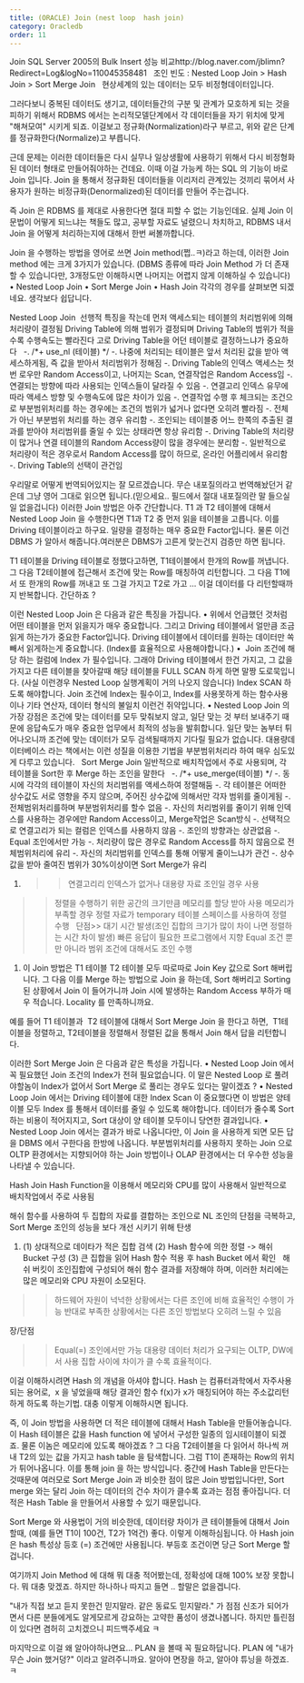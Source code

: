```yaml
---
title: (ORACLE) Join (nest loop  hash join)
category: Oracledb
order: 11
---
```


Join
SQL Server 2005의 Bulk Insert 성능 비교http://blog.naver.com/jblimn?Redirect=Log&logNo=110045358481
 
조인 빈도 : Nested Loop Join > Hash Join > Sort Merge Join
 
현상세계의 있는 데이터는 모두 비정형데이터입니다.

그러다보니 중복된 데이터도 생기고, 데이터들간의 구분 및 관계가 모호하게 되는 것을 피하기 위해서 RDBMS 에서는 논리적모델단계에서 각 데이터들을 자기 위치에 맞게 "해쳐모여" 시키게 되죠. 이걸보고 정규화(Normalization)라구 부르고, 위와 같은 단계를 정규화한다(Normalize)고 부릅니다.

근데 문제는 이러한 데이터들은 다시 실무나 일상생활에 사용하기 위해서 다시 비정형화된 데이터 형태로 만들어줘야하는 건데요. 이때 이걸 가능케 하는 SQL 의 기능이 바로 Join 입니다. Join 을 통해서 정규화된 데이터들을 이리저리 관계있는 것끼리 묶어서 사용자가 원하는 비정규화(Denormalized)된 데이터를 만들어 주는겁니다.

즉 Join 은 RDBMS 를 제대로 사용한다면 절대 피할 수 없는 기능인데요. 실제 Join 이 문법이 어떻게 되느냐는 책들도 많고, 공부할 자료도 널렸으니 차치하고, RDBMS 내서 Join 을 어떻게 처리하는지에 대해서 한번 써볼까합니다.

Join 을 수행하는 방법을 영어로 쓰면 Join method(쩝..ㅋ)라고 하는데, 이러한 Join method 에는 크게 3가지가 있습니다. (DBMS 종류에 따라 Join Method 가 더 존재할 수 있습니다만, 3개정도만 이해하시면 나머지는 어렵지 않게 이해하실 수 있습니다)
• Nested Loop Join
• Sort Merge Join
• Hash Join
각각의 경우를 살펴보면 되겠네요. 생각보다 쉽답니다. 

Nested Loop Join
 선행적 특징을 작는데 먼저 액세스되는 테이블의 처리범위에 의해 처리량이 결정됨
Driving Table에 의해 범위가 결정되며 Driving Table의 범위가 적을수록 수행속도는 빨라진다
고로 Driving Table을 어던 테이블로 결정하느냐가 중요하다
 
-. /*+ use_nl (테이블) */
-. 나중에 처리되는 테이블은 앞서 처리된 값을 받아 액세스하게됨, 즉 값을 받아서 처리범위가 정해짐
-. Driving Table의 인덱스 액세스는 첫번 로우만 Random Access이고, 나머지는 Scan, 연결작업은 Random Access임
-. 연결되는 방향에 따라 사용되는 인덱스들이 달라질 수 있음
-. 연결고리 인덱스 유무에 따라 액세스 방향 및 수행속도에 많은 차이가 있음
-. 연결작업 수행 후 체크되는 조건으로 부분범위처리를 하는 경우에는 조건의 범위가 넓거나 없다면 오히려 빨라짐
-. 전체가 아닌 부분범위 처리를 하는 경우 유리함
-. 조인되는 테이블중 어느 한쪽의 추출된 결과를 받아야 처리범위를 줄일 수 있는 상태라면 항상 유리함
-. Driving Table의 처리량이 많거나 연결 테이블의 Random Access량이 많을 경우에는 분리함
-. 일반적으로 처리량이 적은 경우로서 Random Access를 많이 하므로, 온라인 어플리에서 유리함
-. Driving Table의 선택이 관건임
 

우리말로 어떻게 번역되어있지는 잘 모르겠습니다. 무슨 내포질의라고 번역해놨던거 같은데 그냥 영어 그대로 읽으면 됩니다.(믿으세요.. 필드에서 절대 내포질의란 말 들으실 일 없을겁니다) 이러한 Join 방법은 아주 간단합니다. T1 과 T2 테이블에 대해서 Nested Loop Join 을 수행한다면 T1과 T2 중 먼저 읽을 테이블을 고릅니다. 이를 Driving 테이블이라고 하구요. 일량을 결정하는 매우 중요한 Factor입니다. 물론 이건 DBMS 가 알아서 해줍니다.여러분은 DBMS가 고른게 맞는건지 검증만 하면 됩니다.

T1 테이블을 Driving 테이블로 정했다고하면, T1테이블에서 한개의 Row를 꺼냅니다. 그 다음 T2테이블에 접근해서 조건에 맞는 Row를 매칭하여 리턴합니다. 그 다음 T1에서 또 한개의 Row를 꺼내고 또 그걸 가지고 T2로 가고 ... 이걸 데이터를 다 리턴할때까지 반복합니다. 간단하죠 ?

이런 Nested Loop Join 은 다음과 같은 특징을 가집니다.
• 위에서 언급했던 것처럼 어떤 테이블을 먼저 읽을지가 매우 중요합니다. 그리고 Driving 테이블에서 얼만큼 조금 읽게 하는가가 중요한 Factor입니다. Driving 테이블에서 데이터를 원하는 데이터만 쏙 빼서 읽게하는게 중요합니다. (Index를 효율적으로 사용해야합니다.)
•  Join 조건에 해당 하는 컬럼에 Index 가 필수입니다. 그래야 Driving 테이블에서 한건 가지고, 그 값을 가지고 다른 테이블을 찾아갈때 해당 테이블을 FULL SCAN 하게 하면 말짱 도로묵입니다. (사실 이런경우 Nested Loop 실행계획이 거의 나오지 않습니다) Index SCAN 하도록 해야합니다. Join 조건에 Index는 필수이고, Index를 사용못하게 하는 함수사용이나 기타 연산자, 데이터 형식의 불일치 이런건 쥐약입니다.
• Nested Loop Join 의 가장 강점은 조건에 맞는 데이터를 모두 맞춰보지 않고, 일단 맞는 것 부터 보내주기 때문에 응답속도가 매우 중요한 업무에서 최적의 성능을 발휘합니다. 일단 맞는 놈부터 튀어나오니까 조건에 맞는 데이터가 모두 검색될때까지 기다릴 필요가 없습니다. 대용량데이터베이스 라는 책에서는 이런 성질을 이용한 기법을 부분범위처리라 하여 매우 심도있게 다루고 있습니다.
 
Sort Merge Join
일반적으로 배치작업에서 주로 사용되며, 각 테이블을 Sort한 후 Merge 하는 조인을 말한다
 
-. /*+ use_merge(테이블) */
-. 동시에 각각의 테이블이 자신의 처리범위를 액세스하여 정렬해둠
-. 각 테이블은 어떠한 상수값도 서로 영향을 주지 않으며, 주어진 상수값에 의해서만 각자 범위를 줄이게됨
-. 전체범위처리를하며 부분범위처리를 할수 없음
-. 자신의 처리범위를 줄이기 위해 인덱스를 사용하는 경우에만 Random Access이고, Merge작업은 Scan방식
-. 선택적으로 연결고리가 되는 컬럼은 인덱스를 사용하지 않음
-. 조인의 방향과는 상관없음
-. Equal 조인에서만 가능
-. 처리량이 많은 경우로 Random Access를 하지 않음으로 전체범위처리에 유리
-. 자신의 처리범위를 인덱스를 통해 어떻게 줄이느냐가 관건
-. 상수값을 받아 줄여진 범위가 30%이상이면 Sort Merge가 유리
 
1. >> 연결고리리 인덱스가 없거나 대용량 자료 조인일 경우 사용
>> 정렬을 수행하기 위한 공간의 크기만큼 메모리를 할당 받아 사용
>> 메모리가 부족할 경우 정렬 자료가 temporary 테이블 스페이스를 사용하여 정렬 수행
 
단점>>
대기 시간 발생(조인 집합의 크기가 많이 차이 나면 정렬하는 시간 차이 발생)
빠른 응답이 필요한 프로그램에서 지향
Equal 조건 뿐만 아니라 범위 조건에 대해서도 조인 수행
 
 
1. 이 Join 방법은 T1 테이블 T2 테이블 모두 따로따로 Join Key 값으로 Sort 해버립니다. 그 다음 이를 Merge 하는 방법으로 Join 을 하는데, Sort 해버리고 Sorting 된 상황에서 Join 이 들어가니까 Join 시에 발생하는 Random Access 부하가 매우 적습니다. Locality 를 만족하니까요.

예를 들어 T1 테이블과  T2 테이블에 대해서 Sort Merge Join 을 한다고 하면,  T1테이블을 정렬하고, T2테이블을 정렬해서 정렬된 값을 통해서 Join 해서 답을 리턴합니다.

이러한 Sort Merge Join 은 다음과 같은 특성을 가집니다.
• Nested Loop Join 에서 꼭 필요했던 Join 조건의 Index가 전혀 필요없습니다. 이 말은 Nested Loop 로 풀려야할놈이 Index가 없어서 Sort Merge 로 풀리는 경우도 있다는 말이겠죠 ?
• Nested Loop Join 에서는 Driving 테이블에 대한 Index Scan 이 중요했다면 이 방법은 양테이블 모두 Index 를 통해서 데이터를 줄일 수 있도록 해야합니다. 데이터가 줄수록 Sort 하는 비용이 적어지지고, Sort 대상이 양 테이블 모두이니 당연한 결과입니다.
• Nested Loop Join 에서는 결과가 바로 나옵니다만, 이 Join 을 사용하게 되면 모든 답을 DBMS 에서 구한다음 한방에 나옵니다. 부분범위처리를 사용하지 못하는 Join 으로 OLTP 환경에서는 지향되어야 하는 Join 방법이나 OLAP 환경에서는 더 우수한 성능을 나타낼 수 있습니다.

Hash Join
Hash Function을 이용해서 메모리와 CPU를 많이 사용해서 일반적으로 배치작업에서 주로 사용됨

해쉬 함수를 사용하여 두 집합의 자료를 결합하는 조인으로 NL 조인의 단점을 극복하고, Sort Merge 조인의 성능을 보다 개선 시키기 위해 탄생
1. (1) 상대적으로 데이타가 적은 집합 검색
(2) Hash 함수에 의한 정렬 -> 해쉬 Bucket 구성
(3) 큰 집합을 읽어 Hash 함수 적용 후 hash Bucket 에서 확인
 
해쉬 버킷이 조인집합에 구성되어 해쉬 함수 결과를 저장해야 하며, 이러한 처리에는 많은 메모리와 CPU 자원이 소모된다.
>> 하드웨어 자원이 넉넉한 상황에서는 다른 조인에 비해 효율적인 수행이 가능
>> 반대로 부족한 상황에서는 다른 조인 방법보다 오히려 느릴 수 있음

장/단점
>> Equal(=) 조인에서만 가능
>> 대용량 데이터 처리가 요구되는 OLTP, DW에서 사용
>> 집합 사이에 차이가 클 수록 효율적이다.

이걸 이해하시려면 Hash 의 개념을 아셔야 합니다. Hash 는 컴퓨터과학에서 자주사용되는 용어로,  x 을 넣었을때 해당 결과인 함수 f(x)가 x가 매칭되어야 하는 주소값리턴하게 하도록 하는기법. 대충 이렇게 이해하시면 됩니다.

즉, 이 Join 방법을 사용하면 더 적은 테이블에 대해서 Hash Table을 만들어놓습니다. 이 Hash 테이블은 값을 Hash function 에 넣어서 구성한 일종의 임시테이블이 되겠죠. 물론 이놈은 메모리에 있도록 해야겠죠 ? 그 다음 T2테이블을 다 읽어서 하나씩 꺼내 T2의 있는 값을 가지고 hash table 을 탐색합니다. 그럼 T1이 존재하는 Row의 위치가 튀어나옵니다. 이를 통해 join 을 하는 방식입니다. 중간에 Hash Table을 만든다는 것때문에 여러모로 Sort Merge Join 과 비슷한 점이 많은 Join 방법입니다만, Sort merge 와는 달리 Join 하는 데이터의 건수 차이가 클수록 효과는 점점 좋아집니다. 더 적은 Hash Table 을 만들어서 사용할 수 있기 때문입니다.

Sort Merge 와 사용법이 거의 비슷한데, 데이터량 차이가 큰 테이블들에 대해서 Join 할때, (예를 들면 T1이 100건, T2가 1억건) 좋다. 이렇게 이해하심됩니다. 아 Hash join 은 hash 특성상 등호 (=) 조건에만 사용됩니다. 부등호 조건이면 당근 Sort Merge 할겁니다.

여기까지 Join Method 에 대해 뭐 대충 적어봤는데, 정확성에 대해 100% 보장 못합니다. 뭐 대충 맞겠죠. 하지만 하나하나 따지고 들면 .. 할말은 없을겝니다.

"내가 직접 보고 듣지 못한건 믿지말라. 같은 동료도 믿지말라." 가 점점 신조가 되어가면서 다른 분들에게도 알게모르게 강요하는 고약한 품성이 생겼나봅니다. 하지만 틀린점이 있다면 겸허히 고치겠으니 피드백주세요 ㅋ

마지막으로 이걸 왜 알아야하냐면요... PLAN 을 볼때 꼭 필요하답니다. PLAN 에 "내가 무슨 Join 했거덩?" 이라고 알려주니까요. 알아야 면장을 하고, 알아야 튜닝을 하겠죠. ㅋ
